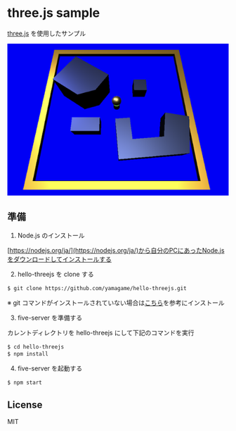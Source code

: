 # three.js sample

[three.js]([three.js](https://threejs.org/)) を使用したサンプル

![img](./static/img/screenshot.png)

## 準備

1) Node.js のインストール

[https://nodejs.org/ja/](https://nodejs.org/ja/)から自分のPCにあったNode.jsをダウンロードしてインストールする

2) hello-threejs を clone する

```bash
$ git clone https://github.com/yamagame/hello-threejs.git
```

※ git コマンドがインストールされていない場合は[こちら](https://git-scm.com/book/ja/v2/%E4%BD%BF%E3%81%84%E5%A7%8B%E3%82%81%E3%82%8B-Git%E3%81%AE%E3%82%A4%E3%83%B3%E3%82%B9%E3%83%88%E3%83%BC%E3%83%AB)を参考にインストール

3) five-server を準備する

カレントディレクトリを hello-threejs にして下記のコマンドを実行

```bash
$ cd hello-threejs
$ npm install
```

4) five-server を起動する

```bash
$ npm start
```

## License

MIT